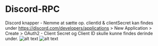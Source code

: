 # Discord-RPC
Discord knapper - Nemme at sætte op.
clientId & clientSecret kan findes under https://discord.com/developers/applications > New Application > Create > OAuth2 - Client Secret og Client ID skulle kunne findes derinde under.
![alt text](https://i.imgur.com/nUNE4Cp.png)
![alt text](https://i.imgur.com/g5ieR5b.png)
